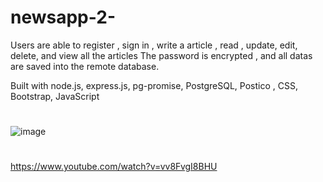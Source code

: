 # newsapp-2-
Users are able to register , sign in , write a article , read , update, edit, delete, and view all the articles The password is encrypted , and all datas are saved into the remote database.

Built with node.js, express.js, pg-promise, PostgreSQL, Postico , CSS, Bootstrap, JavaScript
#
![image](https://user-images.githubusercontent.com/54459398/87173250-166a3500-c29b-11ea-8901-ff42932109d6.png)

#

https://www.youtube.com/watch?v=vv8FvgI8BHU
